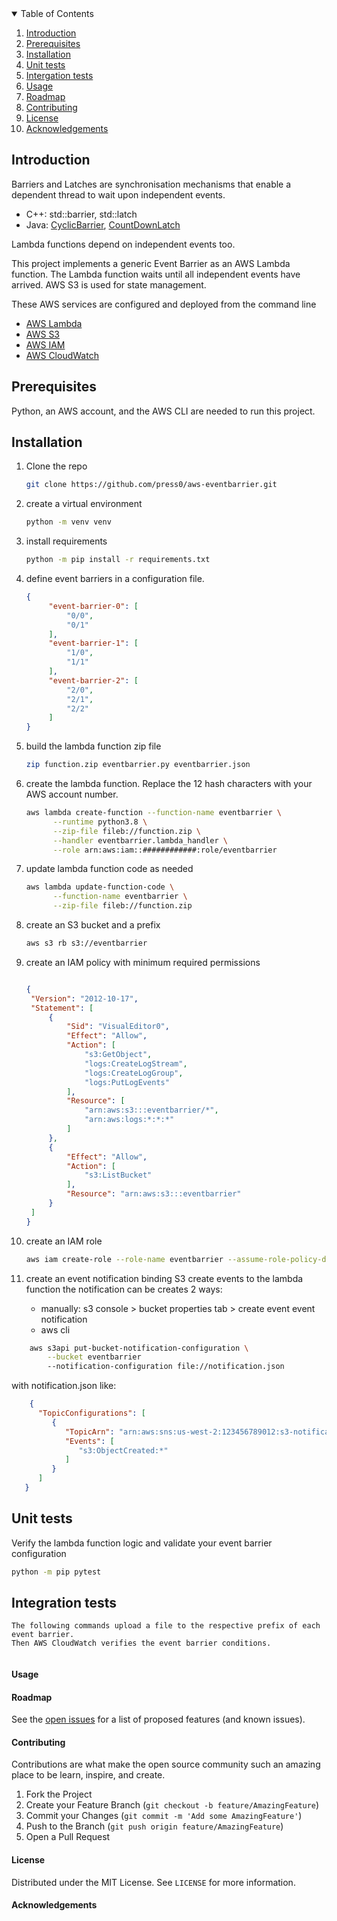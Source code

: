 


<!-- TABLE OF CONTENTS -->
<details open="open">
  <summary>Table of Contents</summary>
  <ol>
    <li><a href="#Introduction">Introduction</a></li>
     <li><a href="#prerequisites">Prerequisites</a></li>
     <li><a href="#installation">Installation</a></li>
     <li><a href="#Unit tests">Unit tests</a></li>
     <li><a href="#Intergation tests">Intergation tests</a></li>
    <li><a href="#usage">Usage</a></li>
    <li><a href="#roadmap">Roadmap</a></li>
    <li><a href="#contributing">Contributing</a></li>
    <li><a href="#license">License</a></li>
    <li><a href="#acknowledgements">Acknowledgements</a></li>
  </ol>
</details>



## Introduction


Barriers and Latches are synchronisation mechanisms that enable 
a dependent thread to wait upon independent events. 


* C++: std::barrier, std::latch
* Java: [CyclicBarrier](https://docs.oracle.com/en/java/javase/15/docs/api/java.base/java/util/concurrent/CyclicBarrier.html), [CountDownLatch](https://docs.oracle.com/en/java/javase/15/docs/api/java.base/java/util/concurrent/CountDownLatch.html)

Lambda functions depend on independent events too.

This project implements a generic Event Barrier as an AWS Lambda function.
The Lambda function waits until all independent events have arrived.
AWS S3 is used for state management.


These AWS services are configured and deployed from the command line 

* [AWS Lambda](https://aws.amazon.com/lambda/)
* [AWS S3](https://aws.amazon.com/s3/)
* [AWS IAM](https://aws.amazon.com/iam/)
* [AWS CloudWatch](https://aws.amazon.com/cloudwatch/)


## Prerequisites

Python, an AWS account, and the AWS CLI are needed to run this project.

## Installation

1. Clone the repo
   ```sh
   git clone https://github.com/press0/aws-eventbarrier.git
   ```

2. create a virtual environment
   ```sh
   python -m venv venv
   ```
2. install requirements
   ```sh
   python -m pip install -r requirements.txt
   ```
3. define event barriers in a configuration file.  
   ```json
   {
        "event-barrier-0": [
            "0/0",
            "0/1"
        ],
        "event-barrier-1": [
            "1/0",
            "1/1"
        ],
        "event-barrier-2": [
            "2/0",
            "2/1",
            "2/2"
        ]
   }

4. build the lambda function zip file
   ```sh
   zip function.zip eventbarrier.py eventbarrier.json 
   ```

5. create the lambda function.  Replace the 12 hash characters with your AWS account number.

   ```sh
   aws lambda create-function --function-name eventbarrier \
         --runtime python3.8 \
         --zip-file fileb://function.zip \
         --handler eventbarrier.lambda_handler \
         --role arn:aws:iam::############:role/eventbarrier 
   ```
6. update lambda function code as needed
   ```sh
   aws lambda update-function-code \
         --function-name eventbarrier \
         --zip-file fileb://function.zip
   ```

7. create an S3 bucket and a prefix
   ```sh
   aws s3 rb s3://eventbarrier
   

   ```
8. create an IAM policy with minimum required permissions
   ```json

   {
    "Version": "2012-10-17",
    "Statement": [
        {
            "Sid": "VisualEditor0",
            "Effect": "Allow",
            "Action": [
                "s3:GetObject",
                "logs:CreateLogStream",
                "logs:CreateLogGroup",
                "logs:PutLogEvents"
            ],
            "Resource": [
                "arn:aws:s3:::eventbarrier/*",
                "arn:aws:logs:*:*:*"
            ]
        },
        {
            "Effect": "Allow",
            "Action": [
                "s3:ListBucket"
            ],
            "Resource": "arn:aws:s3:::eventbarrier"
        }
    ]
   }
   ```

9. create an IAM role
   ```sh
   aws iam create-role --role-name eventbarrier --assume-role-policy-document file://eventbarrier-policy.json

   ```
10. create an event notification binding S3 create events to the lambda function
    the notification can be creates 2 ways:
    - manually: s3 console > bucket properties tab > create event event notification
    - aws cli
```sh
    aws s3api put-bucket-notification-configuration \
        --bucket eventbarrier 
        --notification-configuration file://notification.json
   ```
   with notification.json like:

   ```json
       {
         "TopicConfigurations": [
            {
               "TopicArn": "arn:aws:sns:us-west-2:123456789012:s3-notification-topic",
               "Events": [
                  "s3:ObjectCreated:*"
               ]
            }
         ]
      }

   ```

## Unit tests
Verify the lambda function logic and validate your event barrier configuration
   ```sh
   python -m pip pytest
   ```

## Integration tests
    The following commands upload a file to the respective prefix of each event barrier.
    Then AWS CloudWatch verifies the event barrier conditions. 
   ```sh


   ```

#### Usage



#### Roadmap

See the [open issues](https://github.com/press0/aws-lambda-eventbarrier/issues) for a list of proposed features (and known issues).


#### Contributing

Contributions are what make the open source community such an amazing place to be learn, inspire, and create.

1. Fork the Project
2. Create your Feature Branch (`git checkout -b feature/AmazingFeature`)
3. Commit your Changes (`git commit -m 'Add some AmazingFeature'`)
4. Push to the Branch (`git push origin feature/AmazingFeature`)
5. Open a Pull Request



<!-- LICENSE -->
#### License

Distributed under the MIT License. See `LICENSE` for more information.




<!-- ACKNOWLEDGEMENTS -->
#### Acknowledgements

